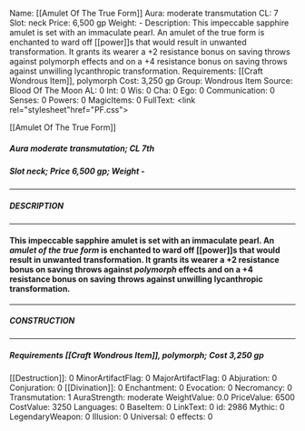 Name: [[Amulet Of The True Form]]
Aura: moderate transmutation
CL: 7
Slot: neck
Price: 6,500 gp
Weight: -
Description: This impeccable sapphire amulet is set with an immaculate pearl. An amulet of the true form is enchanted to ward off [[power]]s that would result in unwanted transformation. It grants its wearer a +2 resistance bonus on saving throws against polymorph effects and on a +4 resistance bonus on saving throws against unwilling lycanthropic transformation.
Requirements: [[Craft Wondrous Item]], polymorph
Cost: 3,250 gp
Group: Wondrous Item
Source: Blood Of The Moon
AL: 0
Int: 0
Wis: 0
Cha: 0
Ego: 0
Communication: 0
Senses: 0
Powers: 0
MagicItems: 0
FullText: <link rel="stylesheet"href="PF.css"><div class="heading"><p class="alignleft">[[Amulet Of The True Form]]</p><div style="clear: both;"></div></div><div><h5><b>Aura </b>moderate transmutation; <b>CL </b>7th</h5><h5><b>Slot </b>neck; <b>Price </b>6,500 gp; <b>Weight </b>-</h5></div><hr/><div><h5><b>DESCRIPTION</b></h5></div><hr/><div><h4><p>This impeccable sapphire amulet is set with an immaculate pearl. An <i>amulet of the true form</i> is enchanted to ward off [[power]]s that would result in unwanted transformation. It grants its wearer a +2 resistance bonus on saving throws against <i>polymorph</i> effects and on a +4 resistance bonus on saving throws against unwilling lycanthropic transformation.</p></h4></div><hr/><div><h5><b>CONSTRUCTION</b></h5></div><hr/><div><h5><b>Requirements </b>[[Craft Wondrous Item]], <i>polymorph</i>; <b>Cost </b>3,250 gp</h5></div>
[[Destruction]]: 0
MinorArtifactFlag: 0
MajorArtifactFlag: 0
Abjuration: 0
Conjuration: 0
[[Divination]]: 0
Enchantment: 0
Evocation: 0
Necromancy: 0
Transmutation: 1
AuraStrength: moderate
WeightValue: 0.0
PriceValue: 6500
CostValue: 3250
Languages: 0
BaseItem: 0
LinkText: 0
id: 2986
Mythic: 0
LegendaryWeapon: 0
Illusion: 0
Universal: 0
effects: 0
